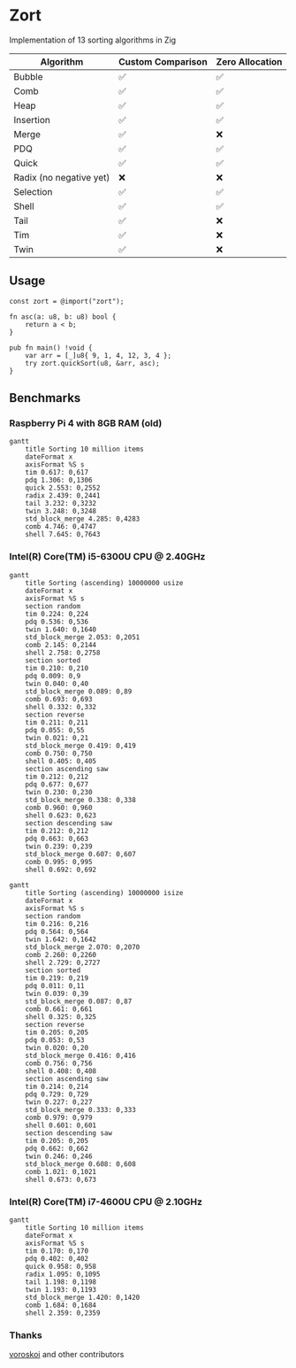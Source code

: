 # Zort

Implementation of 13 sorting algorithms in Zig

| Algorithm               | Custom Comparison | Zero Allocation |
| ----------------------- | ----------------- | --------------- |
| Bubble                  | ✅                | ✅              |
| Comb                    | ✅                | ✅              |
| Heap                    | ✅                | ✅              |
| Insertion               | ✅                | ✅              |
| Merge                   | ✅                | ❌              |
| PDQ                     | ✅                | ✅              |
| Quick                   | ✅                | ✅              |
| Radix (no negative yet) | ❌                | ❌              |
| Selection               | ✅                | ✅              |
| Shell                   | ✅                | ✅              |
| Tail                    | ✅                | ❌              |
| Tim                     | ✅                | ❌              |
| Twin                    | ✅                | ❌              |

## Usage

```zig
const zort = @import("zort");

fn asc(a: u8, b: u8) bool {
    return a < b;
}

pub fn main() !void {
    var arr = [_]u8{ 9, 1, 4, 12, 3, 4 };
    try zort.quickSort(u8, &arr, asc);
}
```

## Benchmarks

### Raspberry Pi 4 with 8GB RAM (old)

```mermaid
gantt
    title Sorting 10 million items
    dateFormat x
    axisFormat %S s
    tim 0.617: 0,617
    pdq 1.306: 0,1306
    quick 2.553: 0,2552
    radix 2.439: 0,2441
    tail 3.232: 0,3232
    twin 3.248: 0,3248
    std_block_merge 4.285: 0,4283
    comb 4.746: 0,4747
    shell 7.645: 0,7643
```

### Intel(R) Core(TM) i5-6300U CPU @ 2.40GHz

```mermaid
gantt
    title Sorting (ascending) 10000000 usize
    dateFormat x
    axisFormat %S s
    section random
    tim 0.224: 0,224
    pdq 0.536: 0,536
    twin 1.640: 0,1640
    std_block_merge 2.053: 0,2051
    comb 2.145: 0,2144
    shell 2.758: 0,2758
    section sorted
    tim 0.210: 0,210
    pdq 0.009: 0,9
    twin 0.040: 0,40
    std_block_merge 0.089: 0,89
    comb 0.693: 0,693
    shell 0.332: 0,332
    section reverse
    tim 0.211: 0,211
    pdq 0.055: 0,55
    twin 0.021: 0,21
    std_block_merge 0.419: 0,419
    comb 0.750: 0,750
    shell 0.405: 0,405
    section ascending saw
    tim 0.212: 0,212
    pdq 0.677: 0,677
    twin 0.230: 0,230
    std_block_merge 0.338: 0,338
    comb 0.960: 0,960
    shell 0.623: 0,623
    section descending saw
    tim 0.212: 0,212
    pdq 0.663: 0,663
    twin 0.239: 0,239
    std_block_merge 0.607: 0,607
    comb 0.995: 0,995
    shell 0.692: 0,692
```

```mermaid
gantt
    title Sorting (ascending) 10000000 isize
    dateFormat x
    axisFormat %S s
    section random
    tim 0.216: 0,216
    pdq 0.564: 0,564
    twin 1.642: 0,1642
    std_block_merge 2.070: 0,2070
    comb 2.260: 0,2260
    shell 2.729: 0,2727
    section sorted
    tim 0.219: 0,219
    pdq 0.011: 0,11
    twin 0.039: 0,39
    std_block_merge 0.087: 0,87
    comb 0.661: 0,661
    shell 0.325: 0,325
    section reverse
    tim 0.205: 0,205
    pdq 0.053: 0,53
    twin 0.020: 0,20
    std_block_merge 0.416: 0,416
    comb 0.756: 0,756
    shell 0.408: 0,408
    section ascending saw
    tim 0.214: 0,214
    pdq 0.729: 0,729
    twin 0.227: 0,227
    std_block_merge 0.333: 0,333
    comb 0.979: 0,979
    shell 0.601: 0,601
    section descending saw
    tim 0.205: 0,205
    pdq 0.662: 0,662
    twin 0.246: 0,246
    std_block_merge 0.608: 0,608
    comb 1.021: 0,1021
    shell 0.673: 0,673
```

### Intel(R) Core(TM) i7-4600U CPU @ 2.10GHz

```mermaid
gantt
    title Sorting 10 million items
    dateFormat x
    axisFormat %S s
    tim 0.170: 0,170
    pdq 0.402: 0,402
    quick 0.958: 0,958
    radix 1.095: 0,1095
    tail 1.198: 0,1198
    twin 1.193: 0,1193
    std_block_merge 1.420: 0,1420
    comb 1.684: 0,1684
    shell 2.359: 0,2359
```


### Thanks

[voroskoi](https://github.com/voroskoi) and other contributors
